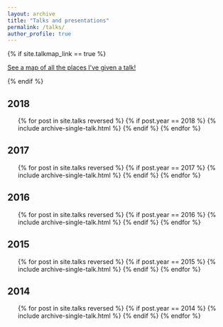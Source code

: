```yaml
---
layout: archive
title: "Talks and presentations"
permalink: /talks/
author_profile: true
---
```


{% if site.talkmap_link == true %}

<p style="text-decoration:underline;"><a href="/talkmap.html">See a map of all the places I've given a talk!</a></p>

{% endif %}

2018
------
<ul>
{% for post in site.talks reversed %}
  {% if post.year == 2018 %}
    {% include archive-single-talk.html %}
  {% endif %}
{% endfor %}
</ul>

2017
------
<ul>
{% for post in site.talks reversed %}
  {% if post.year == 2017 %}
    {% include archive-single-talk.html %}
  {% endif %}
{% endfor %}
</ul>

2016
------
<ul>
{% for post in site.talks reversed %}
  {% if post.year == 2016 %}
    {% include archive-single-talk.html %}
  {% endif %}
{% endfor %}
</ul>

2015
------
<ul>
{% for post in site.talks reversed %}
  {% if post.year == 2015 %}
    {% include archive-single-talk.html %}
  {% endif %}
{% endfor %}
</ul>

2014
------
<ul>
{% for post in site.talks reversed %}
  {% if post.year == 2014 %}
    {% include archive-single-talk.html %}
  {% endif %}
{% endfor %}
</ul>
